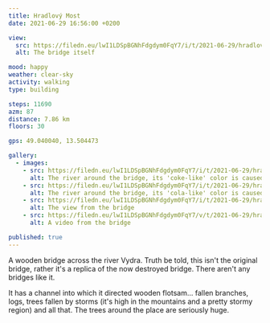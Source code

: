 ```yaml
---
title: Hradlový Most
date: 2021-06-29 16:56:00 +0200

view:
  src: https://filedn.eu/lwI1LDSpBGNhFdgdym0FqY7/i/t/2021-06-29/hradlovy-most.jpg
  alt: The bridge itself

mood: happy
weather: clear-sky
activity: walking
type: building

steps: 11690
azm: 87
distance: 7.86 km
floors: 30

gps: 49.040040, 13.504473

gallery:
  - images:
    - src: https://filedn.eu/lwI1LDSpBGNhFdgdym0FqY7/i/t/2021-06-29/hradlovy-most-reka.jpg
      alt: The river around the bridge, its 'coke-like' color is caused by peat
    - src: https://filedn.eu/lwI1LDSpBGNhFdgdym0FqY7/i/t/2021-06-29/hradlovy-most-reka-2.jpg
      alt: The river around the bridge, its 'cola-like' color is caused by peat
    - src: https://filedn.eu/lwI1LDSpBGNhFdgdym0FqY7/i/t/2021-06-29/hradlovy-most-2.jpg
      alt: The view from the bridge
    - src: https://filedn.eu/lwI1LDSpBGNhFdgdym0FqY7/v/t/2021-06-29/hradlovy-most.mp4
      alt: A video from the bridge

published: true
---
```

A wooden bridge across the river Vydra. Truth be told, this isn't the original bridge, rather it's a replica of the 
now destroyed bridge. There aren't any bridges like it.

It has a channel into which it directed wooden flotsam... fallen branches, logs, trees fallen by storms (it's high in 
the mountains and a pretty stormy region) and all that. The trees around the place are seriously huge.